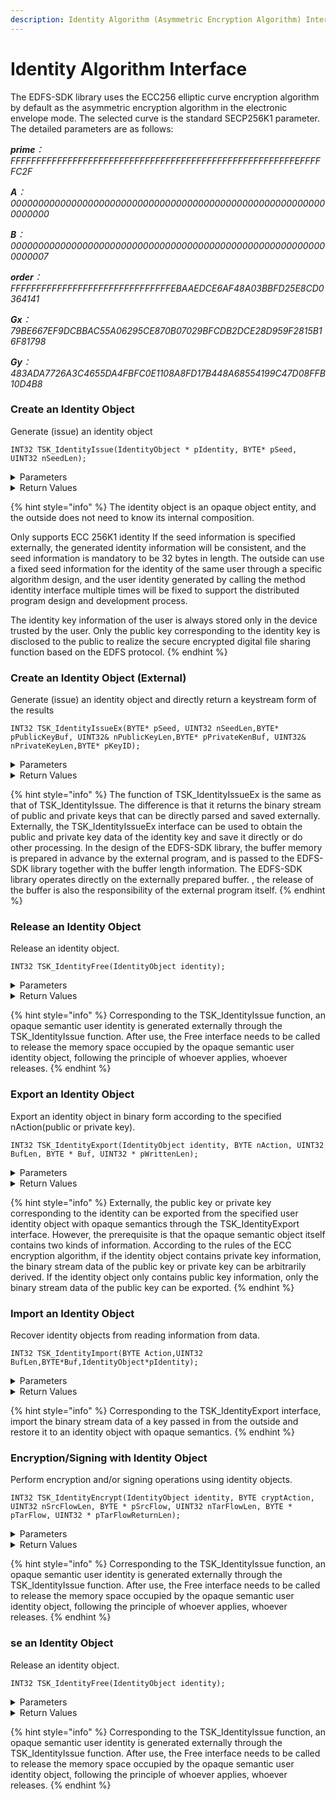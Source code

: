 ```yaml
---
description: Identity Algorithm (Asymmetric Encryption Algorithm) Interface
---
```


# Identity Algorithm Interface

The EDFS-SDK library uses the ECC256 elliptic curve encryption algorithm by default as the asymmetric encryption algorithm in the electronic envelope mode. The selected curve is the standard SECP256K1 parameter. The detailed parameters are as follows:

_**prime**：FFFFFFFFFFFFFFFFFFFFFFFFFFFFFFFFFFFFFFFFFFFFFFFFFFFFFFFEFFFFFC2F_

_**A**：0000000000000000000000000000000000000000000000000000000000000000_

_**B**：0000000000000000000000000000000000000000000000000000000000000007_

_**order**：FFFFFFFFFFFFFFFFFFFFFFFFFFFFFFFEBAAEDCE6AF48A03BBFD25E8CD0364141_

_**Gx**：79BE667EF9DCBBAC55A06295CE870B07029BFCDB2DCE28D959F2815B16F81798_

_**Gy**：483ADA7726A3C4655DA4FBFC0E1108A8FD17B448A68554199C47D08FFB10D4B8_

### Create an Identity Object

Generate (issue) an identity object

```
INT32 TSK_IdentityIssue(IdentityObject * pIdentity, BYTE* pSeed, UINT32 nSeedLen);
```

<details>

<summary>Parameters</summary>

* IdentityObject \*
  * pIdentity - The obtained identity object (opaque semantics) \[OUT]
* CHAR \*
  * pSeed - The seed information of the specified identity key information \[IN]
* UINT32
  * nSeedLen - The length of the seed information of the specified identity key information, in bytes \[IN]

</details>

<details>

<summary>Return Values</summary>

* INT32
  * KError\_Success success
  * KError\_Other, failed, other errors

</details>

{% hint style="info" %}
The identity object is an opaque object entity, and the outside does not need to know its internal composition.&#x20;

Only supports ECC 256K1 identity If the seed information is specified externally, the generated identity information will be consistent, and the seed information is mandatory to be 32 bytes in length. The outside can use a fixed seed information for the identity of the same user through a specific algorithm design, and the user identity generated by calling the method identity interface multiple times will be fixed to support the distributed program design and development process.&#x20;

The identity key information of the user is always stored only in the device trusted by the user. Only the public key corresponding to the identity key is disclosed to the public to realize the secure encrypted digital file sharing function based on the EDFS protocol.
{% endhint %}

### Create an Identity Object (External)

Generate (issue) an identity object and directly return a keystream form of the results

```
INT32 TSK_IdentityIssueEx(BYTE* pSeed, UINT32 nSeedLen,BYTE* pPublicKeyBuf, UINT32& nPublicKeyLen,BYTE* pPrivateKenBuf, UINT32& nPrivateKeyLen,BYTE* pKeyID);
```

<details>

<summary>Parameters</summary>

* CHAR \*
  * pSeed - The seed information of the specified identity key information \[IN]
* UINT32
  * nSeedLen - The length of the seed information of the specified identity key information, in bytes \[IN]
* CHAR \*
  * pPublicKeyBuf - identity public key information data stream \[IN/OUT]
* UINT32 &&#x20;
  * nPublicKeyLen - The length of the external public key buffer \[IN/OUT]
* CHAR \*
  * pPrivateKeyBuf - identity private key information data stream \[IN/OUT]
* UINT32 &
  * nPrivateKeyLen - The length of the private key buffer passed in from the outside \[IN/OUT]
* CHAR \*
  * pKeyID - identity key ID, fixed 20 bytes \[IN/OUT]

</details>

<details>

<summary>Return Values</summary>

* INT32
  * KError\_Success success
  * KError\_Other, failed, other errors;

</details>

{% hint style="info" %}
The function of TSK\_IdentityIssueEx is the same as that of TSK\_IdentityIssue. The difference is that it returns the binary stream of public and private keys that can be directly parsed and saved externally. Externally, the TSK\_IdentityIssueEx interface can be used to obtain the public and private key data of the identity key and save it directly or do other processing. In the design of the EDFS-SDK library, the buffer memory is prepared in advance by the external program, and is passed to the EDFS-SDK library together with the buffer length information. The EDFS-SDK library operates directly on the externally prepared buffer. , the release of the buffer is also the responsibility of the external program itself.
{% endhint %}

### Release an Identity Object

Release an identity object.

```
INT32 TSK_IdentityFree(IdentityObject identity);
```

<details>

<summary>Parameters</summary>

* IdentityObject
  * identity - the identity object to release (opaque semantics) \[IN]

</details>

<details>

<summary>Return Values</summary>

* INT32
  * KError\_Success success

</details>

{% hint style="info" %}
Corresponding to the TSK\_IdentityIssue function, an opaque semantic user identity is generated externally through the TSK\_IdentityIssue function. After use, the Free interface needs to be called to release the memory space occupied by the opaque semantic user identity object, following the principle of whoever applies, whoever releases.
{% endhint %}

### Export an Identity Object

Export an identity object in binary form according to the specified nAction(public or private key).

```
INT32 TSK_IdentityExport(IdentityObject identity, BYTE nAction, UINT32 BufLen, BYTE * Buf, UINT32 * pWrittenLen);
```

<details>

<summary>Parameters</summary>

* IdentityObject
  * identity - the target identity object (opaque semantics) \[IN]
* Byte
  * nAction - the action selection: \[IN]&#x20;
    * 1 means public key,&#x20;
    * 2 means private key,&#x20;
    * 3 means key identity ID
* UINT32
  * BufLen - the receive buffer size of the data to output \[IN]
* CHAR \*
  * Buf - the receive buffer of the data to be output \[OUT]
* UINT32 \*
  * pWrittenLen - the size of the actual output data returned \[IN/OUT]

</details>

<details>

<summary>Return Values</summary>

* INT32
  * KError\_Success success
  * KError\_Other, other errors, usually memory allocation errors (or insufficient buffers)

</details>

{% hint style="info" %}
Externally, the public key or private key corresponding to the identity can be exported from the specified user identity object with opaque semantics through the TSK\_IdentityExport interface. However, the prerequisite is that the opaque semantic object itself contains two kinds of information. According to the rules of the ECC encryption algorithm, if the identity object contains private key information, the binary stream data of the public key or private key can be arbitrarily derived. If the identity object only contains public key information, only the binary stream data of the public key can be exported.
{% endhint %}

### Import an Identity Object

Recover identity objects from reading information from data.

```
INT32 TSK_IdentityImport(BYTE Action,UINT32 BufLen,BYTE*Buf,IdentityObject*pIdentity);
```

<details>

<summary>Parameters</summary>

* CHAR
  * Action - the action selection: \[IN]&#x20;
    * 1 means public key
    * 2 means private key
* UINT32
  * BufLen - the externally prepared buffer size \[IN]
* CHAR \*
  * Buf - an externally prepared identity key binary stream data \[IN]
* IdentityObject \*
  * pIdentity - the restored identity object (opaque semantics) \[OUT]

</details>

<details>

<summary>Return Values</summary>

* INT32
  * KError\_Success success
  * KError\_Other, other errors, usually memory allocation errors (or insufficient buffers)

</details>

{% hint style="info" %}
Corresponding to the TSK\_IdentityExport interface, import the binary stream data of a key passed in from the outside and restore it to an identity object with opaque semantics.
{% endhint %}

### Encryption/Signing with Identity Object

Perform encryption and/or signing operations using identity objects.

```
INT32 TSK_IdentityEncrypt(IdentityObject identity, BYTE cryptAction, UINT32 nSrcFlowLen, BYTE * pSrcFlow, UINT32 nTarFlowLen, BYTE * pTarFlow, UINT32 * pTarFlowReturnLen);
```

<details>

<summary>Parameters</summary>

* IdentityObject
  * identity - the identity object to release (opaque semantics) \[IN]

</details>

<details>

<summary>Return Values</summary>

* INT32
  * KError\_Success success

</details>

{% hint style="info" %}
Corresponding to the TSK\_IdentityIssue function, an opaque semantic user identity is generated externally through the TSK\_IdentityIssue function. After use, the Free interface needs to be called to release the memory space occupied by the opaque semantic user identity object, following the principle of whoever applies, whoever releases.
{% endhint %}



### se an Identity Object

Release an identity object.

```
INT32 TSK_IdentityFree(IdentityObject identity);
```

<details>

<summary>Parameters</summary>

* IdentityObject
  * identity - the identity object to release (opaque semantics) \[IN]

</details>

<details>

<summary>Return Values</summary>

* INT32
  * KError\_Success success

</details>

{% hint style="info" %}
Corresponding to the TSK\_IdentityIssue function, an opaque semantic user identity is generated externally through the TSK\_IdentityIssue function. After use, the Free interface needs to be called to release the memory space occupied by the opaque semantic user identity object, following the principle of whoever applies, whoever releases.
{% endhint %}
